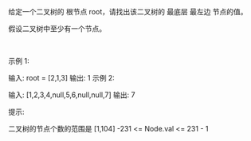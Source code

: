 给定一个二叉树的 根节点 root，请找出该二叉树的 最底层 最左边 节点的值。

假设二叉树中至少有一个节点。

 

示例 1:



输入: root = [2,1,3]
输出: 1
示例 2:



输入: [1,2,3,4,null,5,6,null,null,7]
输出: 7
 

提示:

二叉树的节点个数的范围是 [1,104]
-231 <= Node.val <= 231 - 1 